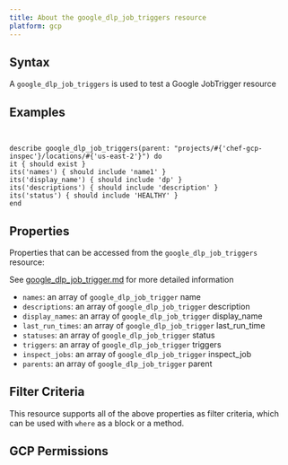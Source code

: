 ```yaml
---
title: About the google_dlp_job_triggers resource
platform: gcp
---
```


## Syntax
A `google_dlp_job_triggers` is used to test a Google JobTrigger resource

## Examples
```


describe google_dlp_job_triggers(parent: "projects/#{'chef-gcp-inspec'}/locations/#{'us-east-2'}") do
it { should exist }
its('names') { should include 'name1' }
its('display_name') { should include 'dp' }
its('descriptions') { should include 'description' }
its('status') { should include 'HEALTHY' }
end

```

## Properties
Properties that can be accessed from the `google_dlp_job_triggers` resource:

See [google_dlp_job_trigger.md](google_dlp_job_trigger.md) for more detailed information
  * `names`: an array of `google_dlp_job_trigger` name
  * `descriptions`: an array of `google_dlp_job_trigger` description
  * `display_names`: an array of `google_dlp_job_trigger` display_name
  * `last_run_times`: an array of `google_dlp_job_trigger` last_run_time
  * `statuses`: an array of `google_dlp_job_trigger` status
  * `triggers`: an array of `google_dlp_job_trigger` triggers
  * `inspect_jobs`: an array of `google_dlp_job_trigger` inspect_job
  * `parents`: an array of `google_dlp_job_trigger` parent

## Filter Criteria
This resource supports all of the above properties as filter criteria, which can be used
with `where` as a block or a method.

## GCP Permissions
